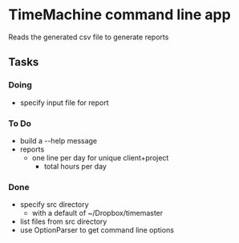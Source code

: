 # TimeMachine command line app

Reads the generated csv file to generate reports


## Tasks

### Doing

- specify input file for report

### To Do

- build a --help message
- reports
    - one line per day for unique client+project
        - total hours per day

### Done

- specify src directory
    - with a default of ~/Dropbox/timemaster
- list files from src directory
- use OptionParser to get command line options

